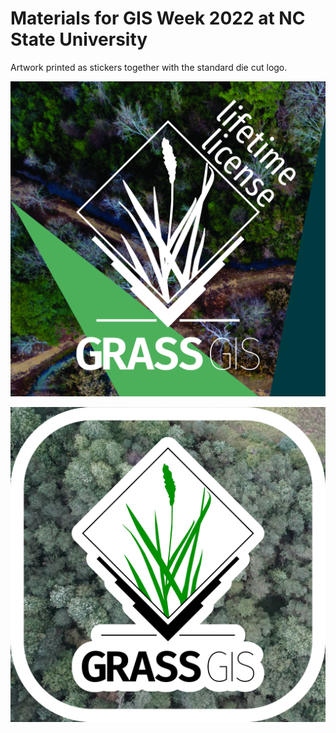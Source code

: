 # Materials for GIS Week 2022 at NC State University

Artwork printed as stickers together with the standard die cut logo.

![White GRASS GIS logo on top of low-altitude photography and OSGeo banding compass shapes with lifetime license written on the side](grass_license.png "Lifetime license of GRASS GIS (OSGeo branding, image by Nathan Anderson, provided to OSGeo); Author: Vaclav Petras")

![Standard green and black GRASS GIS logo with white halo on top of low-altitude photography with trees with square border with rounded corners](grass_gis_magnet.png "GRASS GIS (image by Justyna Jeziorska, provided to GRASS GIS); Author: Vaclav Petras")
